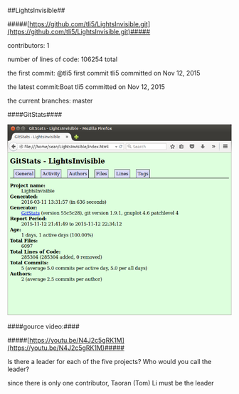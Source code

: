 ##LightsInvisible##

#####[https://github.com/tli5/LightsInvisible.git](https://github.com/tli5/LightsInvisible.git)#####

contributors: 1

number of lines of code: 106254 total

the first commit: @tli5 first commit tli5 committed on Nov 12, 2015

the latest commit:Boat tli5 committed on Nov 12, 2015

the current branches: master


####GitStats####

![LightsInvisible_GitStats](LightsInvisible_GitStats.png)

####gource video:####

#####[https://youtu.be/N4J2c5gRK1M](https://youtu.be/N4J2c5gRK1M)#####


Is there a leader for each of the five projects? Who would you call the leader?

  since there is only one contributor, Taoran (Tom) Li must be the leader
  
